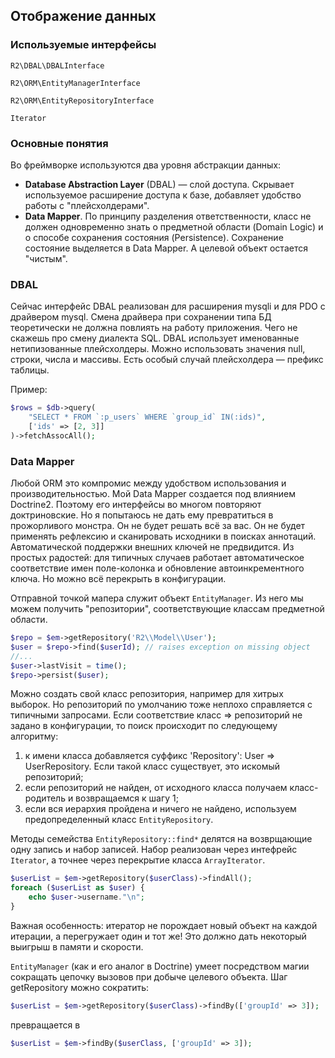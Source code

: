 ## Отображение данных


### Используемые интерфейсы

`R2\DBAL\DBALInterface`

`R2\ORM\EntityManagerInterface`

`R2\ORM\EntityRepositoryInterface`

`Iterator`


### Основные понятия

Во фреймворке используются два уровня абстракции данных:
* **Database Abstraction Layer** (DBAL) — слой доступа. Скрывает используемое расширение доступа к базе, 
  добавляет удобство работы с "плейсхолдерами". 
* **Data Mapper**. По принципу разделения ответственности, класс не должен одновременно знать о предметной области 
  (Domain Logic) и о способе сохранения состояния (Persistence). Сохранение состояние выделяется в Data Mapper. 
  А целевой объект остается "чистым".


### DBAL

Сейчас интерфейс DBAL реализован для расширения mysqli и для PDO с драйвером mysql. Смена драйвера при сохранении 
типа БД теоретически не должна повлиять на работу приложения. Чего не скажешь про смену диалекта SQL. 
DBAL использует именованные нетипизованные плейсхолдеры. Можно использовать значения null, строки, числа и массивы.
Есть особый случай плейсхолдера — префикс таблицы.

Пример:
```php
$rows = $db->query(
    "SELECT * FROM `:p_users` WHERE `group_id` IN(:ids)",
    ['ids' => [2, 3]]
)->fetchAssocAll();
```


### Data Mapper

Любой ORM это компромис между удобством использования и производительностью. Мой Data Mapper создается под 
влиянием Doctrine2. Поэтому его интерфейсы во многом повторяют доктриновские. Но я попытаюсь не дать ему 
превратиться в прожорливого монстра. Он не будет решать всё за вас. Он не будет применять рефлексию и 
сканировать исходники в поисках аннотаций. Автоматической поддержки внешних ключей не предвидится. 
Из простых радостей: для типичных случаев работает автоматическое соответствие имен поле-колонка и обновление 
автоинкрементного ключа. Но можно всё перекрыть в конфигурации.

Отправной точкой мапера служит объект `EntityManager`. Из него мы можем получить "репозитории", соответствующие 
классам предметной области. 

```php
$repo = $em->getRepository('R2\\Model\\User');
$user = $repo->find($userId); // raises exception on missing object
//...
$user->lastVisit = time();
$repo->persist($user);
```
Можно создать свой класс репозитория, например для хитрых выборок. Но репозиторий по умолчанию тоже неплохо 
справляется с типичными запросами. Если соответствие класс => репозиторий не задано в конфигурации, то поиск 
происходит по следующему алгоритму:

1. к имени класса добавляется суффикс 'Repository': User => UserRepository. Если такой класс существует, 
   это искомый репозиторий;
2. если репозиторий не найден, от исходного класса получаем класс-родитель и возвращаемся к шагу 1;
3. если вся иерархия пройдена и ничего не найдено, используем предопределенный класс `EntityRepository`.

Методы семейства `EntityRepository::find*` делятся на возврщающие одну запись и набор записей. 
Набор реализован через интефрейс `Iterator`, а точнее через перекрытие класса `ArrayIterator`. 
```php
$userList = $em->getRepository($userClass)->findAll();
foreach ($userList as $user) {
    echo $user->username."\n";
}
```
Важная особенность: итератор не порождает новый объект на каждой итерации, а перегружает один и тот же! 
Это должно дать некоторый выигрыш в памяти и скорости. 

`EntityManager` (как и его аналог в Doctrine) умеет посредством магии сокращать цепочку вызовов при добыче 
целевого объекта. Шаг getRepository можно сократить:

```php
$userList = $em->getRepository($userClass)->findBy(['groupId' => 3]);
```
превращается в
```php
$userList = $em->findBy($userClass, ['groupId' => 3]);
```
